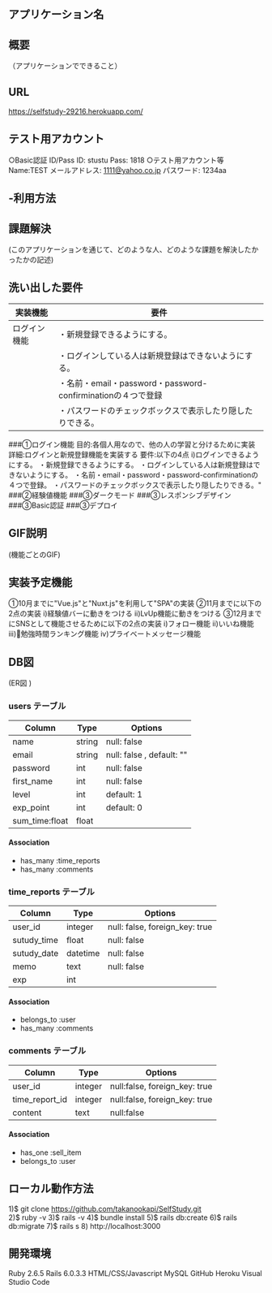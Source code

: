 アプリケーション名
----------------

概要
----------------
（アプリケーションでできること）

URL
----------------
https://selfstudy-29216.herokuapp.com/

テスト用アカウント
----------------
○Basic認証
ID/Pass
ID: stustu
Pass: 1818
○テスト用アカウント等
Name:TEST
メールアドレス: 1111@yahoo.co.jp
パスワード: 1234aa

-利用方法
----------------

課題解決
----------------
(このアプリケーションを通じて、どのような人、どのような課題を解決したかったかの記述)

洗い出した要件
----------------
|実装機能        |要件
|---------------|---------------------------------------------------------|
|ログイン機能     |・新規登録できるようにする。                                  |
|               |・ログインしている人は新規登録はできないようにする。              |
|               |・名前・email・password・password-confirminationの４つで登録 |
|               |・パスワードのチェックボックスで表示したり隠したりできる。         |
###①ログイン機能
目的:各個人用なので、他の人の学習と分けるために実装
詳細:ログインと新規登録機能を実装する
要件:以下の4点
i)ログインできるようにする。
・新規登録できるようにする。
・ログインしている人は新規登録はできないようにする。
・名前・email・password・password-confirminationの４つで登録。
・パスワードのチェックボックスで表示したり隠したりできる。"
###②経験値機能
###③ダークモード
###③レスポンシブデザイン
###③Basic認証
###③デプロイ

GIF説明
----------------
(機能ごとのGIF)

実装予定機能
----------------
①10月までに"Vue.js"と"Nuxt.js"を利用して"SPA"の実装
②11月までに以下の2点の実装
i)経験値バーに動きをつける
ii)LvUp機能に動きをつける
③12月までにSNSとして機能させるために以下の2点の実装
i)フォロー機能
ii)いいね機能
iii)勉強時間ランキング機能
iv)プライベートメッセージ機能

DB図
----------------
(ER図<Github> )
### users テーブル
| Column          | Type     | Options                        |
| --------------  | -------  | ------------------------------ |
| name            | string   | null: false                    |
| email           | string   | null: false , default: ""      |
| password        | int      | null: false                    |
| first_name      | int      | null: false                    |
| level           | int      | default: 1                     |
| exp_point       | int      | default: 0                     |
| sum_time:float  | float    |                                |

#### Association
- has_many :time_reports
- has_many :comments


### time_reports テーブル
| Column            | Type    | Options                       |
| ----------------- | ------- | ----------------------------- |
| user_id           | integer | null: false, foreign_key: true| 
| sutudy_time       | float   | null: false                   |
| sutudy_date       | datetime| null: false                   |
| memo              | text    | null: false                   |
| exp               | int     |                               |

#### Association
- belongs_to :user
- has_many :comments


### comments テーブル
| Column         | Type       | Options                        |
| -------------- | ---------- | ------------------------------ |
| user_id        | integer    | null:false, foreign_key: true  |
| time_report_id | integer    | null:false, foreign_key: true  |
| content        | text       | null:false                     |

#### Association
- has_one    :sell_item
- belongs_to :user


ローカル動作方法
----------------
1)$ git clone https://github.com/takanookapi/SelfStudy.git</br>
2)$ ruby -v
3)$ rails -v
4)$ bundle install
5)$ rails db:create
6)$ rails db:migrate
7)$ rails s
8)  http://localhost:3000

開発環境
----------------
Ruby 2.6.5
Rails 6.0.3.3
HTML/CSS/Javascript
MySQL
GitHub
Heroku
Visual Studio Code